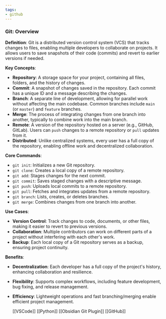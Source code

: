 ```yaml
---
tags:
- github
---
```


### Git: Overview

**Definition**: Git is a distributed version control system (VCS) that tracks changes to files, enabling multiple developers to collaborate on projects. It allows users to save snapshots of their code (commits) and revert to earlier versions if needed.

**Key Concepts**:

- **Repository**: A storage space for your project, containing all files, folders, and the history of changes.
- **Commit**: A snapshot of changes saved in the repository. Each commit has a unique ID and a message describing the changes.
- **Branch**: A separate line of development, allowing for parallel work without affecting the main codebase. Common branches include `main` (or `master`) and `feature` branches.
- **Merge**: The process of integrating changes from one branch into another, typically to combine work into the main branch.
- **Remote**: A version of the repository hosted on a server (e.g., GitHub, GitLab). Users can `push` changes to a remote repository or `pull` updates from it.
- **Distributed**: Unlike centralized systems, every user has a full copy of the repository, enabling offline work and decentralized collaboration.

**Core Commands**:

- `git init`: Initializes a new Git repository.
- `git clone`: Creates a local copy of a remote repository.
- `git add`: Stages changes for the next commit.
- `git commit`: Saves staged changes with a descriptive message.
- `git push`: Uploads local commits to a remote repository.
- `git pull`: Fetches and integrates updates from a remote repository.
- `git branch`: Lists, creates, or deletes branches.
- `git merge`: Combines changes from one branch into another.

**Use Cases**:

- **Version Control**: Track changes to code, documents, or other files, making it easier to revert to previous versions.
- **Collaboration**: Multiple contributors can work on different parts of a project without interfering with each other's work.
- **Backup**: Each local copy of a Git repository serves as a backup, ensuring project continuity.

**Benefits**:

- **Decentralization**: Each developer has a full copy of the project's history, enhancing collaboration and resilience.
- **Flexibility**: Supports complex workflows, including feature development, bug fixing, and release management.
- **Efficiency**: Lightweight operations and fast branching/merging enable efficient project management.

  [[VSCode]]  [[Python]]  [[Obsidian Git Plugin]]  [[GitHub]]
